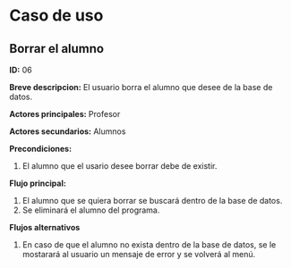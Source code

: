 # Caso de uso

## Borrar el alumno

**ID:** 06

**Breve descripcion:** El usuario borra el alumno que desee de la base de datos.


**Actores principales:** Profesor

**Actores secundarios:** Alumnos


**Precondiciones:**
1. El alumno que el usario desee borrar debe de existir.

**Flujo principal:**
1. El alumno que se quiera borrar se buscará dentro de la base de datos.
2. Se eliminará el alumno del programa.

**Flujos alternativos**
1. En caso de que el alumno no exista dentro de la base de datos, se le mostarará al usuario un mensaje de error y se volverá al menú.
